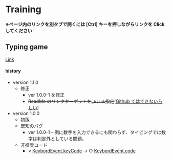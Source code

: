 # Training
**※ページ内のリンクを別タブで開くには [Ctrl] キーを押しながらリンクを Click してください**

## Typing game

[Link](https://rksan.github.io/training/typinggame/v1.1.0)

#### history
- version 1.1.0
    + 修正
        * ver 1.0.0-1 を修正
        * ~~ReadMe のリンクターゲットを`_blank`指定~~([Github ではできないらしい](https://stackoverflow.com/questions/41915571/open-link-in-new-tab-with-github-markdown-using-target-blank))
- version 1.0.0
    + 初版
    + 既知のバグ
        * ver 1.0.0-1 - 例に数字を入力できるにも関わらず、タイピングでは数字は判定外としている問題。
    + 非推奨コード
        * × [KeybordEvent.keyCode](https://developer.mozilla.org/ja/docs/Web/API/KeyboardEvent/keyCode) -> ○ [KeybordEvent.code](https://developer.mozilla.org/ja/docs/Web/API/KeyboardEvent/code)

